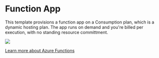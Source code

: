 # Function App

This template provisions a function app on a Consumption plan, which is a dynamic hosting plan. The app runs on demand and you're billed per execution, with no standing resource committment.

![](https://azurecomcdn.azureedge.net/cvt-d49e1b7812fb156a3d74b5723a95043aa707b7e51cfc9e4697dd420349f4008a/images/page/services/functions/value-prop-5.svg)

[Learn more about Azure Functions](https://azure.microsoft.com/en-us/services/functions/)
